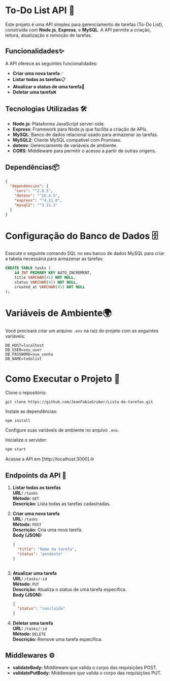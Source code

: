 # To-Do List API 📝

Este projeto é uma API simples para gerenciamento de tarefas (To-Do List), construída com **Node.js**, **Express**, e **MySQL**. A API permite a criação, leitura, atualização e remoção de tarefas.

## Funcionalidades✨

A API oferece as seguintes funcionalidades:
- **Criar uma nova tarefa**✅
- **Listar todas as tarefas**📋
- **Atualizar o status de uma tarefa**🔄
- **Deletar uma tarefa**❌

## Tecnologias Utilizadas 🛠️

- **Node.js**: Plataforma JavaScript server-side.
- **Express**: Framework para Node.js que facilita a criação de APIs.
- **MySQL**: Banco de dados relacional usado para armazenar as tarefas.
- **MySQL2**: Cliente MySQL compatível com Promises.
- **dotenv**: Gerenciamento de variáveis de ambiente.
- **CORS**: Middleware para permitir o acesso a partir de outras origens.

## Dependências📦

```json
{
  "dependencies": {
    "cors": "^2.8.5",
    "dotenv": "^16.4.5",
    "express": "^4.21.0",
    "mysql2": "^3.11.3"
  }
}
```

# Configuração do Banco de Dados 🗄️

Execute o seguinte comando SQL no seu banco de dados MySQL para criar a tabela necessária para armazenar as tarefas:

```sql
CREATE TABLE tasks (
    id INT PRIMARY KEY AUTO_INCREMENT,
    title VARCHAR(45) NOT NULL,
    status VARCHAR(45) NOT NULL,
    created_at VARCHAR(45) NOT NULL
);
```

# Variáveis de Ambiente🌍

Você precisará criar um arquivo `.env` na raiz do projeto com as seguintes variáveis:

```
DB_HOST=localhost
DB_USER=seu_user
DB_PASSWORD=sua_senha
DB_NAME=todolist
```
# Como Executar o Projeto 🚀

Clone o repositório:

```
git clone https://github.com/JeanFabioGruber/Lista-de-tarefas.git
```

Instale as dependências:

```
npm install
```

Configure suas variáveis de ambiente no arquivo `.env`.

Inicialize o servidor:

```bash
npm start
```

Acesse a API em [http://localhost:3000].🌐

## Endpoints da API 📡

1. **Listar todas as tarefas**  
   **URL:** `/tasks`  
   **Método:** `GET`  
   **Descrição:** Lista todas as tarefas cadastradas.

2. **Criar uma nova tarefa**  
   **URL:** `/tasks`  
   **Método:** `POST`  
   **Descrição:** Cria uma nova tarefa.  
   **Body (JSON):**

   ```json
   {
     "title": "Nome da tarefa",
     "status": "pendente"
   }
  
3. **Atualizar uma tarefa**  
   **URL:** `/tasks/:id`  
   **Método:** `PUT`  
   **Descrição:** Atualiza o status de uma tarefa específica.  
   **Body (JSON):**

   ```json
   {
     "status": "concluída"
   }

4. **Deletar uma tarefa**  
   **URL:** `/tasks/:id`  
   **Método:** `DELETE`  
   **Descrição:** Remove uma tarefa específica.

## Middlewares ⚙️

- **validateBody:** Middleware que valida o corpo das requisições POST.
- **validatePutBody:** Middleware que valida o corpo das requisições PUT.
